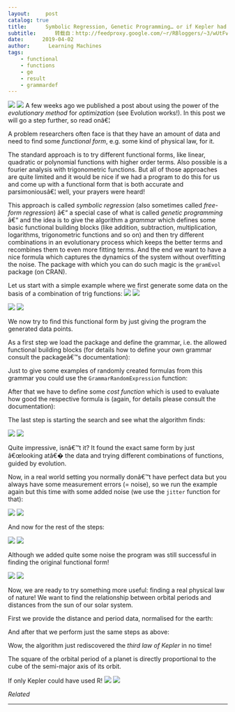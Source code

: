 ```yaml
---
layout:     post
catalog: true
title:      Symbolic Regression, Genetic Programming… or if Kepler had R
subtitle:      转载自：http://feedproxy.google.com/~r/RBloggers/~3/wUtFvV7KQ-c/
date:      2019-04-02
author:      Learning Machines
tags:
    - functional
    - functions
    - ge
    - result
    - grammardef
---
```











![](https://i1.wp.com/blog.ephorie.de/wp-content/uploads/2019/02/fax-1889037_1280-e1554123108488-226x300.jpg?resize=226%2C300)
![](https://i1.wp.com/blog.ephorie.de/wp-content/uploads/2019/02/fax-1889037_1280-e1554123108488-226x300.jpg?resize=226%2C300)
A few weeks ago we published a post about using the power of the *evolutionary method* for *optimization* (see Evolution works!). In this post we will go a step further, so read onâ€¦

A problem researchers often face is that they have an amount of data and need to find some *functional form*, e.g. some kind of physical law, for it.

The standard approach is to try different functional forms, like linear, quadratic or polynomial functions with higher order terms. Also possible is a fourier analysis with trigonometric functions. But all of those approaches are quite limited and it would be nice if we had a program to do this for us and come up with a functional form that is both accurate and parsimoniousâ€¦ well, your prayers were heard!

This approach is called *symbolic regression* (also sometimes called *free-form regression*) â€“ a special case of what is called *genetic programming* â€“ and the idea is to give the algorithm a *grammar* which defines some basic functional building blocks (like addition, subtraction, multiplication, logarithms, trigonometric functions and so on) and then try different combinations in an evolutionary process which keeps the better terms and recombines them to even more fitting terms. And the end we want to have a nice formula which captures the dynamics of the system without overfitting the noise. The package with which you can do such magic is the `gramEvol` package (on CRAN).

Let us start with a simple example where we first generate some data on the basis of a combination of trig functions: ![](https://i2.wp.com/blog.ephorie.de/wp-content/ql-cache/quicklatex.com-879219d376c31d986b72eef2d912d6ce_l3.png?resize=183%2C18)
![](https://i2.wp.com/blog.ephorie.de/wp-content/ql-cache/quicklatex.com-879219d376c31d986b72eef2d912d6ce_l3.png?resize=183%2C18)


![](https://i0.wp.com/blog.ephorie.de/wp-content/uploads/2019/04/gp1-840x600.png?w=450)
![](https://i0.wp.com/blog.ephorie.de/wp-content/uploads/2019/04/gp1-840x600.png?w=450)


We now try to find this functional form by just giving the program the generated data points.

As a first step we load the package and define the grammar, i.e. the allowed functional building blocks (for details how to define your own grammar consult the packageâ€™s documentation):

Just to give some examples of randomly created formulas from this grammar you could use the `GrammarRandomExpression` function:

After that we have to define some *cost function* which is used to evaluate how good the respective formula is (again, for details please consult the documentation):

The last step is starting the search and see what the algorithm finds:

![](https://i2.wp.com/blog.ephorie.de/wp-content/uploads/2019/04/gp2-840x600.png?w=450)
![](https://i2.wp.com/blog.ephorie.de/wp-content/uploads/2019/04/gp2-840x600.png?w=450)


Quite impressive, isnâ€™t it? It found the exact same form by just â€œlooking atâ€� the data and trying different combinations of functions, guided by evolution.

Now, in a real world setting you normally donâ€™t have perfect data but you always have some measurement errors (= noise), so we run the example again but this time with some added noise (we use the `jitter` function for that):

![](https://i2.wp.com/blog.ephorie.de/wp-content/uploads/2019/04/gp3-840x600.png?w=450)
![](https://i2.wp.com/blog.ephorie.de/wp-content/uploads/2019/04/gp3-840x600.png?w=450)


And now for the rest of the steps:

![](https://i1.wp.com/blog.ephorie.de/wp-content/uploads/2019/04/gp4-840x600.png?w=450)
![](https://i1.wp.com/blog.ephorie.de/wp-content/uploads/2019/04/gp4-840x600.png?w=450)


Although we added quite some noise the program was still successful in finding the original functional form!

![](https://i2.wp.com/blog.ephorie.de/wp-content/uploads/2019/04/sky-3880590_1280-840x277.jpg?w=450)
![](https://i2.wp.com/blog.ephorie.de/wp-content/uploads/2019/04/sky-3880590_1280-840x277.jpg?w=450)


Now, we are ready to try something more useful: finding a real physical law of nature! We want to find the relationship between orbital periods and distances from the sun of our solar system.

First we provide the distance and period data, normalised for the earth:

And after that we perform just the same steps as above:

Wow, the algorithm just rediscovered the *third law of Kepler* in no time!

> 
The square of the orbital period of a planet is directly proportional to the cube of the semi-major axis of its orbit.


If only Kepler could have used R! ![](https://i1.wp.com/s.w.org/images/core/emoji/11.2.0/72x72/1f609.png?w=456&ssl=1)
![](https://i1.wp.com/s.w.org/images/core/emoji/11.2.0/72x72/1f609.png?w=456&ssl=1)



*Related*








---
